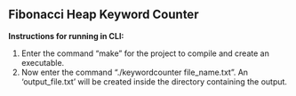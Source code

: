 ## **Fibonacci Heap Keyword Counter**

**Instructions for running in CLI:**

 1. Enter the command “make” for the project to compile and create an executable.
 2. Now enter the command “./keywordcounter file_name.txt”. An ‘output_file.txt’ will be created inside the directory containing the output.

